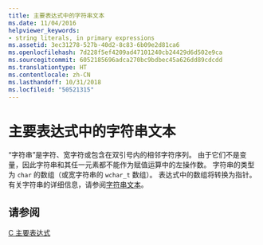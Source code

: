 ```yaml
---
title: 主要表达式中的字符串文本
ms.date: 11/04/2016
helpviewer_keywords:
- string literals, in primary expressions
ms.assetid: 3ec31278-527b-40d2-8c83-6b09e2d81ca6
ms.openlocfilehash: 7d228f5ef4209ad47101240cb24429d6d502e9ca
ms.sourcegitcommit: 6052185696adca270bc9bdbec45a626dd89cdcdd
ms.translationtype: HT
ms.contentlocale: zh-CN
ms.lasthandoff: 10/31/2018
ms.locfileid: "50521315"
---
```

# <a name="string-literals-in-primary-expressions"></a>主要表达式中的字符串文本

“字符串”是字符、宽字符或包含在双引号内的相邻字符序列。 由于它们不是变量，因此字符串和其任一元素都不能作为赋值运算中的左操作数。 字符串的类型为 `char` 的数组（或宽字符串的 `wchar_t` 数组）。 表达式中的数组将转换为指针。 有关字符串的详细信息，请参阅[字符串文本](../c-language/c-string-literals.md)。

## <a name="see-also"></a>请参阅

[C 主要表达式](../c-language/c-primary-expressions.md)